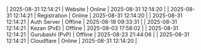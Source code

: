 | 2025-08-31 12:14:21 | Website | Online | 2025-08-31 12:14:20 |
| 2025-08-31 12:14:21 | Registration | Online | 2025-08-31 12:14:20 |
| 2025-08-31 12:14:21 | Auth Server | Offline | 2025-08-18 09:33:31 |
| 2025-08-31 12:14:21 | Kezan (PvE) | Offline | 2025-08-03 17:58:02 |
| 2025-08-31 12:14:21 | Gurubashi (PvP) | Offline | 2025-08-23 21:44:06 |
| 2025-08-31 12:14:21 | Cloudflare | Online | 2025-08-31 12:14:20 |

